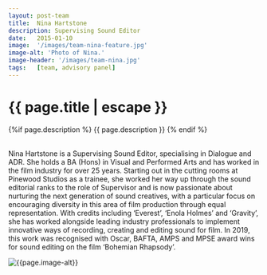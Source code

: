 ```yaml
---
layout: post-team
title:  Nina Hartstone
description: Supervising Sound Editor
date:   2015-01-10
image:  '/images/team-nina-feature.jpg'
image-alt: 'Photo of Nina.'
image-header: '/images/team-nina.jpg'
tags:   [team, advisory panel]
--- 
```

<!-- begin hero -->
  <div class="container">
    <div class="row">
      <div class="col col-12">
        <div class="hero2__inner">
          <div class="hero2__left">
            <h1 class="post__title">{{ page.title | escape }}</h1>
          {%if page.description %}
            {{ page.description }}
          {% endif %}
          <br><br>
          <p>Nina Hartstone is a Supervising Sound Editor, specialising in Dialogue and ADR. She holds a BA (Hons) in Visual and Performed Arts and has worked in the film industry for over 25 years. Starting out in the cutting rooms at Pinewood Studios as a trainee, she worked her way up through the sound editorial ranks to the role of Supervisor and is now passionate about nurturing the next generation of sound creatives, with a particular focus on encouraging diversity in this area of film production through equal representation. With credits including ‘Everest’, ‘Enola Holmes’ and ‘Gravity’, she has worked alongside leading industry professionals to implement innovative ways of recording, creating and editing sound for film. In 2019, this work was recognised with Oscar, BAFTA, AMPS and MPSE award wins for sound editing on the film ‘Bohemian Rhapsody’.
          </p>
           </div>
          <div class="hero2__right">
              <img class="lazy" data-src="{{page.image-header}}" alt="{{page.image-alt}}">
        </div>
      </div>
    </div>
  </div>
